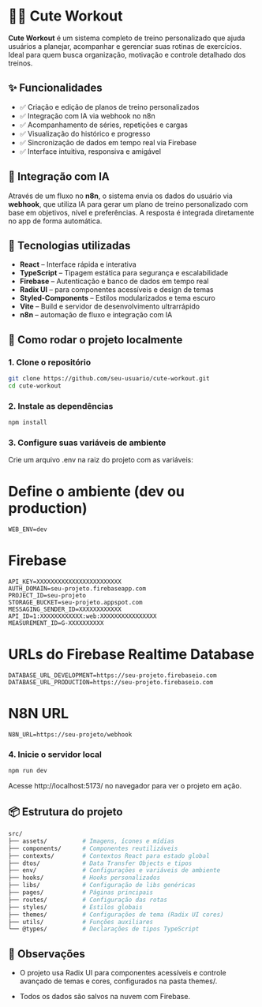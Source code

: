 # 🏋️‍♂️ Cute Workout

**Cute Workout** é um sistema completo de treino personalizado que ajuda usuários a planejar, acompanhar e gerenciar suas rotinas de exercícios. Ideal para quem busca organização, motivação e controle detalhado dos treinos.

## ✨ Funcionalidades

- ✅ Criação e edição de planos de treino personalizados
- ✅ Integração com IA via webhook no n8n
- ✅ Acompanhamento de séries, repetições e cargas
- ✅ Visualização do histórico e progresso
- ✅ Sincronização de dados em tempo real via Firebase
- ✅ Interface intuitiva, responsiva e amigável

## 🤖 Integração com IA

Através de um fluxo no **n8n**, o sistema envia os dados do usuário via **webhook**, que utiliza IA para gerar um plano de treino personalizado com base em objetivos, nível e preferências. A resposta é integrada diretamente no app de forma automática.

## 🧪 Tecnologias utilizadas

- **React** – Interface rápida e interativa
- **TypeScript** – Tipagem estática para segurança e escalabilidade
- **Firebase** – Autenticação e banco de dados em tempo real
- **Radix UI** – para componentes acessíveis e design de temas
- **Styled-Components** – Estilos modularizados e tema escuro
- **Vite** – Build e servidor de desenvolvimento ultrarrápido
- **n8n** – automação de fluxo e integração com IA

## 🚀 Como rodar o projeto localmente

### 1. Clone o repositório

```bash
git clone https://github.com/seu-usuario/cute-workout.git
cd cute-workout
```

### 2. Instale as dependências

```bash
npm install
```

### 3. Configure suas variáveis de ambiente

Crie um arquivo .env na raiz do projeto com as variáveis:

# Define o ambiente (dev ou production)

```env
WEB_ENV=dev
```

# Firebase

```env
API_KEY=XXXXXXXXXXXXXXXXXXXXXXXX
AUTH_DOMAIN=seu-projeto.firebaseapp.com
PROJECT_ID=seu-projeto
STORAGE_BUCKET=seu-projeto.appspot.com
MESSAGING_SENDER_ID=XXXXXXXXXXXX
API_ID=1:XXXXXXXXXXXX:web:XXXXXXXXXXXXXXXX
MEASUREMENT_ID=G-XXXXXXXXXX
```

# URLs do Firebase Realtime Database

```env
DATABASE_URL_DEVELOPMENT=https://seu-projeto.firebaseio.com
DATABASE_URL_PRODUCTION=https://seu-projeto.firebaseio.com
```

# N8N URL

```env
N8N_URL=https://seu-projeto/webhook
```

### 4. Inicie o servidor local

```bash
npm run dev
```

Acesse http://localhost:5173/ no navegador para ver o projeto em ação.

## 📦 Estrutura do projeto

```bash
src/
├── assets/          # Imagens, ícones e mídias
├── components/      # Componentes reutilizáveis
├── contexts/        # Contextos React para estado global
├── dtos/            # Data Transfer Objects e tipos
├── env/             # Configurações e variáveis de ambiente
├── hooks/           # Hooks personalizados
├── libs/            # Configuração de libs genéricas
├── pages/           # Páginas principais
├── routes/          # Configuração das rotas
├── styles/          # Estilos globais
├── themes/          # Configurações de tema (Radix UI cores)
├── utils/           # Funções auxiliares
└── @types/          # Declarações de tipos TypeScript
```

## 📌 Observações

- O projeto usa Radix UI para componentes acessíveis e controle avançado de temas e cores, configurados na pasta themes/.

- Todos os dados são salvos na nuvem com Firebase.
